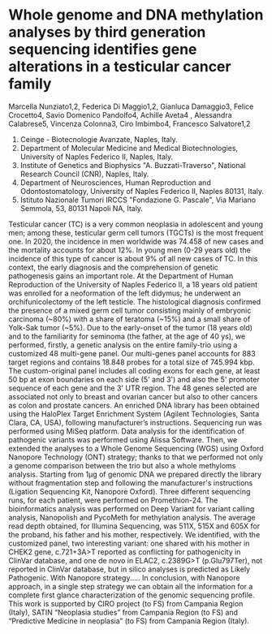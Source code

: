 # Whole genome and DNA methylation analyses by third generation sequencing identifies gene alterations in a testicular cancer family

Marcella Nunziato1,2, Federica Di Maggio1,2, Gianluca Damaggio3, Felice Crocetto4, Savio Domenico Pandolfo4, Achille Aveta4 , Alessandra Calabrese5, Vincenza Colonna3, Ciro Imbimbo4, Francesco Salvatore1,2

1. Ceinge - Biotecnologie Avanzate, Naples, Italy.
2. Department of Molecular Medicine and Medical Biotechnologies, University of Naples Federico II, Naples, Italy. 
3. Institute of Genetics and Biophysics "A. Buzzati-Traverso", National Research Council (CNR), Naples, Italy.
4. Department of Neurosciences, Human Reproduction and Odontostomatology, University of Naples Federico II, Naples 80131, Italy.
5. Istituto Nazionale Tumori IRCCS "Fondazione G. Pascale", Via Mariano Semmola, 53, 80131 Napoli NA, Italy.

Testicular cancer (TC) is a very common neoplasia in adolescent and young men; among these, testicular germ cell tumors (TGCTs) is the most frequent one. In 2020, the incidence in men worldwide was 74.458 of new cases and the mortality accounts for about 12%. In young men (0-29 years old) the incidence of this type of cancer is about 9% of all new cases of TC. In this context, the early diagnosis and the comprehension of genetic pathogenesis gains an important role. At the Department of Human Reproduction of the University of Naples Federico II, a 18 years old patient was enrolled for a neoformation of the left didymus; he underwent an orchifunicolectomy of the left testicle. The histological diagnosis confirmed the presence of a mixed germ cell tumor consisting mainly of embryonic carcinoma (~80%) with a share of teratoma (~15%) and a small share of Yolk-Sak tumor (~5%). Due to the early-onset of the tumor (18 years old) and to the familiarity for seminoma (the father, at the age of 40 ys), we performed, firstly, a genetic analysis on the entire family-trio using a customized 48 multi-gene panel. Our multi-genes panel accounts for 883 target regions and contains 18.848 probes for a total size of 745.994 kbp. The custom-original panel includes all coding exons for each gene, at least 50 bp at exon boundaries on each side (5' and 3') and also the 5' promoter sequence of each gene and the 3' UTR region. The 48 genes selected are associated not only to breast and ovarian cancer but also to other cancers as colon and prostate cancers. An enriched DNA library has been obtained using the HaloPlex Target Enrichment System (Agilent Technologies, Santa Clara, CA, USA), following manufacturer’s instructions. Sequencing run was performed using MiSeq platform. Data analysis for the identification of pathogenic variants was performed using Alissa Software. 
Then, we extended the analyses to a Whole Genome Sequencing (WGS) using Oxford Nanopore Technology (ONT) strategy; thanks to that we performed not only a genome comparison between the trio but also a whole methyloms analysis. Starting from 1µg of genomic DNA we prepared directly the library without fragmentation step and following the manufacturer's instructions (Ligation Sequencing Kit, Nanopore Oxford). Three different sequencing runs, for each patient, were performed on Promethion-24. The bioinformatics analysis was performed on Deep Variant for variant calling analysis, Nanopolish and PycoMeth for methylation analysis.
The average read depth obtained, for Illumina Sequencing, was 511X, 515X and 605X for the proband, his father and his mother, respectively. We identified, with the customized panel, two interesting variant: one shared with his mother in CHEK2 gene, c.721+3A>T reported as conflicting for pathogenicity in ClinVar database, and one de novo in ELAC2, c.2389G>T (p.Glu797Ter), not reported in ClinVar database, but in silico analyses is predicted as Likely Pathogenic. 
With Nanopore strategy.....
In conclusion, with Nanopore approach, in a single step strategy we can obtain all the information for a complete first glance characterization of the genomic sequencing profile.
This work is supported by CIRO project (to FS) from Campania Region (Italy), SATIN “Neoplasia studies” from Campania Region (to FS) and “Predictive Medicine in neoplasia” (to FS) from Campania Region (Italy).

